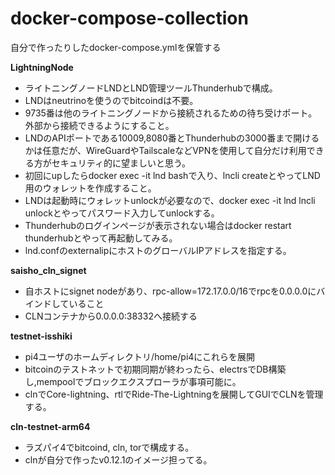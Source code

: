 # docker-compose-collection
自分で作ったりしたdocker-compose.ymlを保管する

**LightningNode**<br>
* ライトニングノードLNDとLND管理ツールThunderhubで構成。
* LNDはneutrinoを使うのでbitcoindは不要。
* 9735番は他のライトニングノードから接続されるための待ち受けポート。外部から接続できるようにすること。
* LNDのAPIポートである10009,8080番とThunderhubの3000番まで開けるかは任意だが、WireGuardやTailscaleなどVPNを使用して自分だけ利用できる方がセキュリティ的に望ましいと思う。
* 初回にupしたらdocker exec -it lnd bashで入り、lncli createとやってLND用のウォレットを作成すること。
* LNDは起動時にウォレットunlockが必要なので、docker exec -it lnd lncli unlockとやってパスワード入力してunlockする。 
* Thunderhubのログインページが表示されない場合はdocker restart thunderhubとやって再起動してみる。
* lnd.confのexternalipにホストのグローバルIPアドレスを指定する。

**saisho_cln_signet**<br>
* 自ホストにsignet nodeがあり、rpc-allow=172.17.0.0/16でrpcを0.0.0.0にバインドしていること<br>
* CLNコンテナから0.0.0.0:38332へ接続する<br>

**testnet-isshiki**<br>
* pi4ユーザのホームディレクトリ/home/pi4にこれらを展開<br>
* bitcoinのテストネットで初期同期が終わったら、electrsでDB構築し,mempoolでブロックエクスプローラが事項可能に。<br>
* clnでCore-lightning、rtlでRide-The-Lightningを展開してGUIでCLNを管理する。

**cln-testnet-arm64**<br>
* ラズパイ4でbitcoind, cln, torで構成する。<br>
* clnが自分で作ったv0.12.1のイメージ担ってる。
